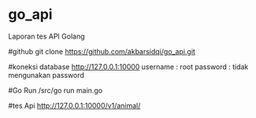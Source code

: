 # go_api
Laporan tes API Golang

#github
git clone https://github.com/akbarsidqi/go_api.git

#koneksi database
http://127.0.0.1:10000
username : root
password : tidak mengunakan password

#Go Run
/src/go run main.go

#tes Api 
http://127.0.0.1:10000/v1/animal/